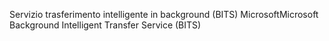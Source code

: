 <span data-ttu-id="1c82e-101">Servizio trasferimento intelligente in background (BITS) Microsoft</span><span class="sxs-lookup"><span data-stu-id="1c82e-101">Microsoft Background Intelligent Transfer Service (BITS)</span></span>